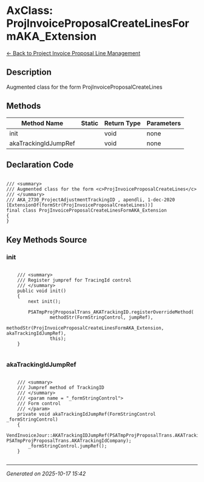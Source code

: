 # AxClass: ProjInvoiceProposalCreateLinesFormAKA_Extension

[← Back to Project Invoice Proposal Line Management](../README.md)

## Description

<summary> Augmented class for the form <c>ProjInvoiceProposalCreateLines</c> </summary>

## Methods

| Method Name | Static | Return Type | Parameters |
|-------------|--------|-------------|------------|
| init |  | void | none |
| akaTrackingIdJumpRef |  | void | none |

## Declaration Code

```xpp

/// <summary>
/// Augmented class for the form <c>ProjInvoiceProposalCreateLines</c>
/// </summary>
/// AKA_2730_ProjectAdjustmentTrackingID , apendli, 1-dec-2020
[ExtensionOf(formStr(ProjInvoiceProposalCreateLines))]
final class ProjInvoiceProposalCreateLinesFormAKA_Extension
{
}

```

## Key Methods Source

### init

```xpp

    /// <summary>
    /// Register jumpref for TracingId control
    /// </summary>
    public void init()
    {
        next init();

        PSATmpProjProposalTrans_AKATrackingID.registerOverrideMethod(
                methodStr(FormStringControl, jumpRef),
                methodStr(ProjInvoiceProposalCreateLinesFormAKA_Extension, akaTrackingIdJumpRef),
                this);
    }


```

### akaTrackingIdJumpRef

```xpp

    /// <summary>
    /// Jumpref method of TrackingID
    /// </summary>
    /// <param name = "_formStringControl">
    /// Form control
    /// </param>
    private void akaTrackingIdJumpRef(FormStringControl _formStringControl)
    {
        VendInvoiceJour::AKATrackingIDJumpRef(PSATmpProjProposalTrans.AKATrackingId, PSATmpProjProposalTrans.AKATrackingIdCompany);
        _formStringControl.jumpRef();
    }


```

---

*Generated on 2025-10-17 15:42*
